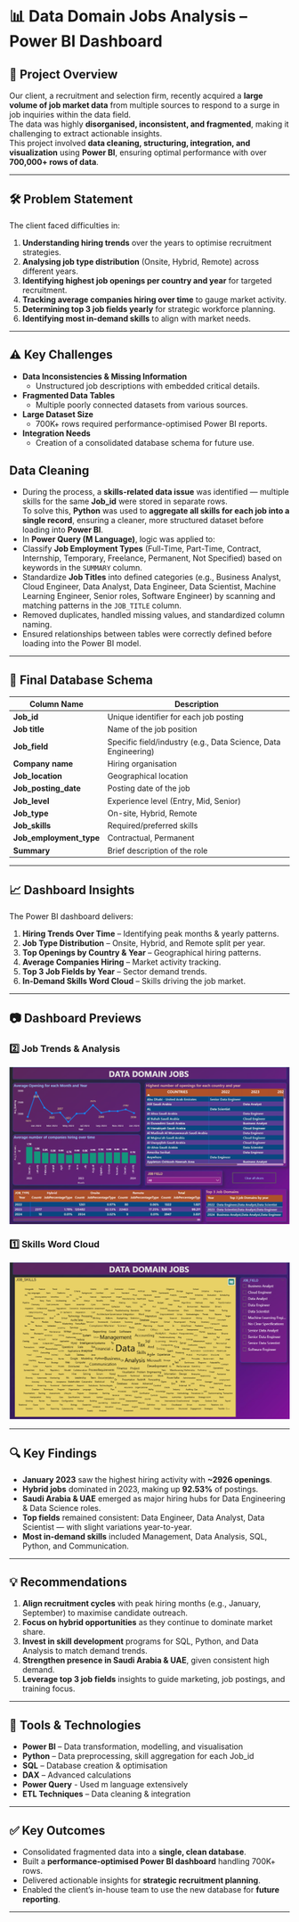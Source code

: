 # 📊 Data Domain Jobs Analysis – Power BI Dashboard

## 📌 Project Overview
Our client, a recruitment and selection firm, recently acquired a **large volume of job market data** from multiple sources to respond to a surge in job inquiries within the data field.  
The data was highly **disorganised, inconsistent, and fragmented**, making it challenging to extract actionable insights.  
This project involved **data cleaning, structuring, integration, and visualization** using **Power BI**, ensuring optimal performance with over **700,000+ rows of data**.

---

## 🛠 Problem Statement
The client faced difficulties in:
1. **Understanding hiring trends** over the years to optimise recruitment strategies.
2. **Analysing job type distribution** (Onsite, Hybrid, Remote) across different years.
3. **Identifying highest job openings per country and year** for targeted recruitment.
4. **Tracking average companies hiring over time** to gauge market activity.
5. **Determining top 3 job fields yearly** for strategic workforce planning.
6. **Identifying most in-demand skills** to align with market needs.

---

## ⚠️ Key Challenges
- **Data Inconsistencies & Missing Information**  
  - Unstructured job descriptions with embedded critical details.
- **Fragmented Data Tables**  
  - Multiple poorly connected datasets from various sources.
- **Large Dataset Size**  
  - 700K+ rows required performance-optimised Power BI reports.
- **Integration Needs**  
  - Creation of a consolidated database schema for future use.

## Data Cleaning
- During the process, a **skills-related data issue** was identified — multiple skills for the same **Job_id** were stored in separate rows.  
To solve this, **Python** was used to **aggregate all skills for each job into a single record**, ensuring a cleaner, more structured dataset before loading into **Power BI**. 
- In **Power Query (M Language)**, logic was applied to:
- Classify **Job Employment Types** (Full-Time, Part-Time, Contract, Internship, Temporary, Freelance, Permanent, Not Specified) based on keywords in the `SUMMARY` column.
- Standardize **Job Titles** into defined categories (e.g., Business Analyst, Cloud Engineer, Data Analyst, Data Engineer, Data Scientist, Machine Learning Engineer, Senior roles, Software Engineer) by scanning and matching patterns in the `JOB_TITLE` column.
- Removed duplicates, handled missing values, and standardized column naming.
- Ensured relationships between tables were correctly defined before loading into the Power BI model.

---

## 📂 Final Database Schema
| Column Name         | Description |
|--------------------|-------------|
| **Job_id**         | Unique identifier for each job posting |
| **Job title**      | Name of the job position |
| **Job_field**      | Specific field/industry (e.g., Data Science, Data Engineering) |
| **Company name**   | Hiring organisation |
| **Job_location**   | Geographical location |
| **Job_posting_date** | Posting date of the job |
| **Job_level**      | Experience level (Entry, Mid, Senior) |
| **Job_type**       | On-site, Hybrid, Remote |
| **Job_skills**     | Required/preferred skills |
| **Job_employment_type** | Contractual, Permanent |
| **Summary**        | Brief description of the role |

---

## 📈 Dashboard Insights
The Power BI dashboard delivers:
1. **Hiring Trends Over Time** – Identifying peak months & yearly patterns.
2. **Job Type Distribution** – Onsite, Hybrid, and Remote split per year.
3. **Top Openings by Country & Year** – Geographical hiring patterns.
4. **Average Companies Hiring** – Market activity tracking.
5. **Top 3 Job Fields by Year** – Sector demand trends.
6. **In-Demand Skills Word Cloud** – Skills driving the job market.

---

## 📷 Dashboard Previews


### 2️⃣ Job Trends & Analysis
![Job Trends Dashboard](images/job_trend_dashboard.png)

### 1️⃣ Skills Word Cloud
![Skills Word Cloud](images/skills_cloud.png)

---

## 🔍 Key Findings
- **January 2023** saw the highest hiring activity with **~2926 openings**.
- **Hybrid jobs** dominated in 2023, making up **92.53%** of postings.
- **Saudi Arabia & UAE** emerged as major hiring hubs for Data Engineering & Data Science roles.
- **Top fields** remained consistent: Data Engineer, Data Analyst, Data Scientist — with slight variations year-to-year.
- **Most in-demand skills** included Management, Data Analysis, SQL, Python, and Communication.

---

## 💡 Recommendations
1. **Align recruitment cycles** with peak hiring months (e.g., January, September) to maximise candidate outreach.
2. **Focus on hybrid opportunities** as they continue to dominate market share.
3. **Invest in skill development** programs for SQL, Python, and Data Analysis to match demand trends.
4. **Strengthen presence in Saudi Arabia & UAE**, given consistent high demand.
5. **Leverage top 3 job fields** insights to guide marketing, job postings, and training focus.

---

## 🚀 Tools & Technologies
- **Power BI** – Data transformation, modelling, and visualisation
- **Python** – Data preprocessing, skill aggregation for each Job_id
- **SQL** – Database creation & optimisation
- **DAX** – Advanced calculations
- **Power Query** - Used m language extensively
- **ETL Techniques** – Data cleaning & integration 

---

## ✅ Key Outcomes
- Consolidated fragmented data into a **single, clean database**.
- Built a **performance-optimised Power BI dashboard** handling 700K+ rows.
- Delivered actionable insights for **strategic recruitment planning**.
- Enabled the client’s in-house team to use the new database for **future reporting**.

---